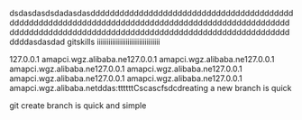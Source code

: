 dsdasdasdsdadasdasddddddddddddddddddddddddddddddddddddddddddddddddddddddddddddddddddddddddddddddddddddddddddddddddddddddddddddddddddddddddddddddddddddddddddddddddddddddddddddddddddasdasdad gitskills
iiiiiiiiiiiiiiiiiiiiiiiiiiiiiiiii


127.0.0.1	amapci.wgz.alibaba.ne127.0.0.1	amapci.wgz.alibaba.ne127.0.0.1	amapci.wgz.alibaba.ne127.0.0.1	amapci.wgz.alibaba.ne127.0.0.1	amapci.wgz.alibaba.ne127.0.0.1	amapci.wgz.alibaba.ne127.0.0.1	amapci.wgz.alibaba.netddas:ttttttCscascfsdcdreating a new branch is quick




git create branch is quick and simple


